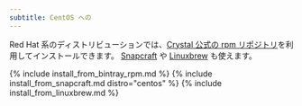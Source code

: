 ```yaml
---
subtitle: CentOS への
---
```


Red Hat 系のディストリビューションでは、[Crystal 公式の rpm リポジトリ](#official-crystal-rpm-repository)を利用してインストールできます。
[Snapcraft](#snapcraft) や [Linuxbrew](#linuxbrew) も使えます。

{% include install_from_bintray_rpm.md %}
{% include install_from_snapcraft.md distro="centos" %}
{% include install_from_linuxbrew.md %}
